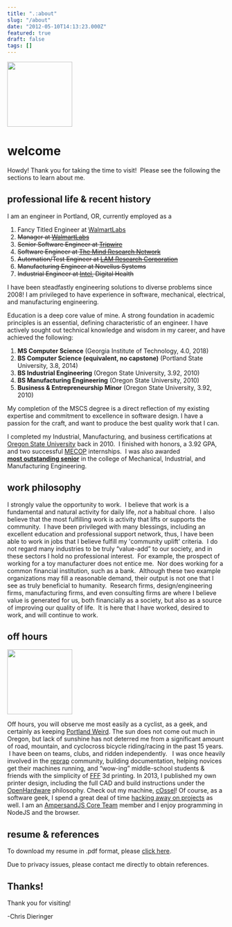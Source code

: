 ```yaml
---
title: ".:about"
slug: "/about"
date: "2012-05-10T14:13:23.000Z"
featured: true
draft: false
tags: []
---
```


<a class="img-link" href="https://static.cdaringe.com/archive/2012/05/634752768398.jpg"><img src="https://static.cdaringe.com/archive/2012/05/634752768398-150x150.jpg" class="img-frame float-right" width="150" height="150" /></a>

# welcome

Howdy! Thank you for taking the time to visit!  Please see the following the
sections to learn about me.

<a name="pro"></a>

## professional life & recent history

I am an engineer in Portland, OR, currently employed as a

1. Fancy Titled Engineer at [WalmartLabs](https://www.walmartlabs.com/)
1. ~~Manager at [WalmartLabs](https://www.walmartlabs.com/)~~
1. ~~Senior Software Engineer at [Tripwire](https://www.tripwire.com/)~~
1. ~~Software Engineer at [The Mind Research Network](https://www.mrn.org/)~~
1. ~~Automation/Test Engineer
   at [LAM Research Corporation](https://www.lamrc.com/ "LAM Research Corporation")~~
1. ~~Manufacturing Engineer at Novellus Systems~~
1. ~~Industrial Engineer at [Intel](https://www.intel.com), Digital Health~~

I have been steadfastly engineering solutions to diverse problems since 2008! I
am privileged to have experience in software, mechanical, electrical, and
manufacturing engineering.

<a name="edu"></a>

Education is a deep core value of mine. A strong foundation in academic
principles is an essential, defining characteristic of an engineer. I have
actively sought out technical knowledge and wisdom in my career, and have
achieved the following:

1. **MS Computer Science** (Georgia Institute of Technology, 4.0, 2018)
1. **BS Computer Science (equivalent, no capstone)** (Portland State University,
   3.8, 2014)
1. **BS Industrial Engineering** (Oregon State University, 3.92, 2010)
1. **BS Manufacturing Engineering** (Oregon State University, 2010)
1. **Business & Entrepreneurship Minor** (Oregon State University, 3.92, 2010)

My completion of the MSCS degree is a direct reflection of my existing expertise
and commitment to excellence in software design. I have a passion for the craft,
and want to produce the best quality work that I can.

I completed my Industrial, Manufacturing, and business certifications at
[Oregon State University](https://oregonstate.edu/) back in 2010.  I finished
with honors, a 3.92 GPA, and two
successful [MECOP](https://www.mecopinc.org/ "MECOP") internships.  I was also
awarded
**[most outstanding senior](https://www.youtube.com/watch?v=3KeZ0OfJLZM "outstanding senior")**
in the college of Mechanical, Industrial, and Manufacturing Engineering.

<a name="philo"></a>

## work philosophy

I strongly value the opportunity to work.  I believe that work is a fundamental
and natural activity for daily life, _not_ a habitual chore.  I also believe
that the most fulfilling work is activity that lifts or supports the community.
 I have been privileged with many blessings, including an excellent education
and professional support network, thus, I have been able to work in jobs that I
believe fulfill my 'community uplift' criteria.  I do not regard many industries
to be truly “value-add” to our society, and in these sectors I hold no
professional interest.  For example, the prospect of working for a toy
manufacturer does not entice me.  Nor does working for a common financial
institution, such as a bank.  Although these two example organizations may fill
a reasonable demand, their output is not one that I see as truly beneficial to
humanity.  Research firms, design/engineering firms, manufacturing firms, and
even consulting firms are where I believe value is generated for us, both
financially as a society, but also as a source of improving our quality of life.
 It is here that I have worked, desired to work, and will continue to work.

<a name="volunteer"></a>

## off hours

<a href="https://static.cdaringe.com/archive/2012/05/scanT.jpg" class="img-link"><img src="https://static.cdaringe.com/archive/2012/05/scanT-150x150.jpg" class="img-frame float-right" width="150" height="150" /></a>

Off hours, you will observe me most easily as a cyclist, as a geek, and
certainly as keeping
[Portland Weird](https://en.wikipedia.org/wiki/Keep_Portland_Weird). The sun
does not come out much in Oregon, but lack of sunshine has not deterred me from
a significant amount of road, mountain, and cyclocross bicycle riding/racing in
the past 15 years.  I have been on teams, clubs, and ridden independently.   I
was once heavily involved in the [reprap](www.reprap.org "RepRap") community,
building documentation, helping novices get their machines running, and
“wow-ing” middle-school students & friends with the simplicity of
[FFF](https://reprap.org/wiki/Fused_filament_fabrication "FFF") 3d printing. In
2013, I published my own printer design, including the full CAD and build
instructions under the
[OpenHardware](https://en.wikipedia.org/wiki/Open-source_hardware) philosophy.
Check out my machine, [cOssel](https://reprap.org/wiki/COssel)! Of course, as a
software geek, I spend a great deal of time
[hacking away on projects](https://www.github.com/cdaringe) as well. I am an
[AmpersandJS Core Team](https://ampersandjs.com/) member and I enjoy programming
in NodeJS and the browser.

## resume & references

<a name="resume"></a> To download my resume in .pdf format, please
[click here](https://static.cdaringe.com/Dieringer_Chris_Resume_18.pdf).

Due to privacy issues, please contact me directly to obtain references.

## Thanks!

Thank you for visiting!

-Chris Dieringer
